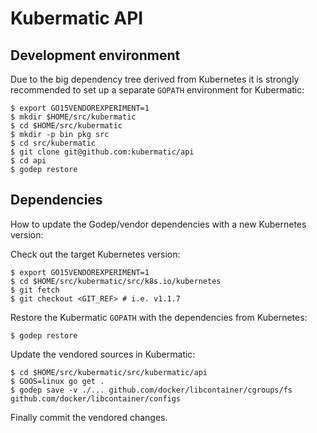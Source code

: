 # Kubermatic API

## Development environment

Due to the big dependency tree derived from Kubernetes it is strongly recommended to set up a separate `GOPATH` environment for Kubermatic:

```
$ export GO15VENDOREXPERIMENT=1
$ mkdir $HOME/src/kubermatic
$ cd $HOME/src/kubermatic
$ mkdir -p bin pkg src
$ cd src/kubermatic
$ git clone git@github.com:kubermatic/api
$ cd api
$ godep restore
```

## Dependencies

How to update the Godep/vendor dependencies with a new Kubernetes version:

Check out the target Kubernetes version:
```
$ export GO15VENDOREXPERIMENT=1
$ cd $HOME/src/kubermatic/src/k8s.io/kubernetes
$ git fetch
$ git checkout <GIT_REF> # i.e. v1.1.7
```

Restore the Kubermatic `GOPATH` with the dependencies from Kubernetes:
```
$ godep restore
```

Update the vendored sources in Kubermatic:
```
$ cd $HOME/src/kubermatic/src/kubermatic/api
$ GOOS=linux go get .
$ godep save -v ./... github.com/docker/libcontainer/cgroups/fs github.com/docker/libcontainer/configs
```

Finally commit the vendored changes.
